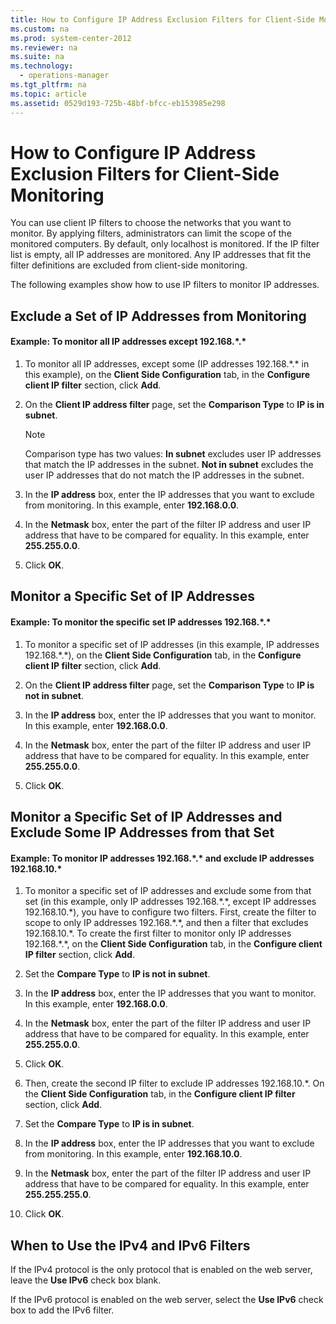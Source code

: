 ```yaml
---
title: How to Configure IP Address Exclusion Filters for Client-Side Monitoring
ms.custom: na
ms.prod: system-center-2012
ms.reviewer: na
ms.suite: na
ms.technology: 
  - operations-manager
ms.tgt_pltfrm: na
ms.topic: article
ms.assetid: 0529d193-725b-48bf-bfcc-eb153985e298
---
```

# How to Configure IP Address Exclusion Filters for Client-Side Monitoring
You can use client IP filters to choose the networks that you want to monitor. By applying filters, administrators can limit the scope of the monitored computers. By default, only localhost is monitored. If the IP filter list is empty, all IP addresses are monitored. Any IP addresses that fit the filter definitions are excluded from client\-side monitoring.

The following examples show how to use IP filters to monitor IP addresses.

## Exclude a Set of IP Addresses from Monitoring

#### Example: To monitor all IP addresses except 192.168.\*.\*

1.  To monitor all IP addresses, except some \(IP addresses 192.168.\*.\* in this example\), on the **Client Side Configuration** tab, in the **Configure client IP filter** section, click **Add**.

2.  On the **Client IP address filter** page, set the **Comparison Type** to **IP is in subnet**.

    > [!NOTE]
    > Comparison type has two values: **In subnet** excludes user IP addresses that match the IP addresses in the subnet. **Not in subnet** excludes the user IP addresses that do not match the IP addresses in the subnet.

3.  In the **IP address** box, enter the IP addresses that you want to exclude from monitoring. In this example, enter **192.168.0.0**.

4.  In the **Netmask** box, enter the part of the filter IP address and user IP address that have to be compared for equality. In this example, enter **255.255.0.0**.

5.  Click **OK**.

## Monitor a Specific Set of IP Addresses

#### Example: To monitor the specific set IP addresses 192.168.\*.\*

1.  To monitor a specific set of IP addresses \(in this example, IP addresses 192.168.\*.\*\), on the **Client Side Configuration** tab, in the **Configure client IP filter** section, click **Add**.

2.  On the **Client IP address filter** page, set the **Comparison Type** to **IP is not in subnet**.

3.  In the **IP address** box, enter the IP addresses that you want to monitor. In this example, enter **192.168.0.0**.

4.  In the **Netmask** box, enter the part of the filter IP address and user IP address that have to be compared for equality. In this example, enter **255.255.0.0**.

5.  Click **OK**.

## Monitor a Specific Set of IP Addresses and Exclude Some IP Addresses from that Set

#### Example: To monitor IP addresses 192.168.\*.\* and exclude IP addresses 192.168.10.\*

1.  To monitor a specific set of IP addresses and exclude some from that set \(in this example, only IP addresses 192.168.\*.\*, except IP addresses 192.168.10.\*\), you have to configure two filters. First, create the filter to scope to only IP addresses 192.168.\*.\*, and then a filter that excludes 192.168.10.\*. To create the first filter to monitor only IP addresses 192.168.\*.\*, on the **Client Side Configuration** tab, in the **Configure client IP filter** section, click **Add**.

2.  Set the **Compare Type** to **IP is not in subnet**.

3.  In the **IP address** box, enter the IP addresses that you want to monitor. In this example, enter **192.168.0.0**.

4.  In the **Netmask** box, enter the part of the filter IP address and user IP address that have to be compared for equality. In this example, enter **255.255.0.0**.

5.  Click **OK**.

6.  Then, create the second IP filter to exclude IP addresses 192.168.10.\*. On the **Client Side Configuration** tab, in the **Configure client IP filter** section, click **Add**.

7.  Set the **Compare Type** to **IP is in subnet**.

8.  In the **IP address** box, enter the IP addresses that you want to exclude from monitoring. In this example, enter **192.168.10.0**.

9. In the **Netmask** box, enter the part of the filter IP address and user IP address that have to be compared for equality. In this example, enter **255.255.255.0**.

10. Click **OK**.

## When to Use the IPv4 and IPv6 Filters
If the IPv4 protocol is the only protocol that is enabled on the web server, leave the **Use IPv6** check box blank.

If the IPv6 protocol is enabled on the web server, select the **Use IPv6** check box to add the IPv6 filter.

